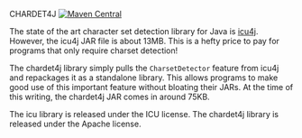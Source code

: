 CHARDET4J [![Maven Central](https://maven-badges.herokuapp.com/maven-central/com.sigpwned/chardet4j/badge.svg)](https://maven-badges.herokuapp.com/maven-central/com.sigpwned/chardet4j)

The state of the art character set detection library for Java is
[icu4j](https://github.com/unicode-org/icu). However, the icu4j JAR
file is about 13MB. This is a hefty price to pay for programs that
only require charset detection!

The chardet4j library simply pulls the `CharsetDetector` feature from
icu4j and repackages it as a standalone library. This allows programs
to make good use of this important feature without bloating their
JARs. At the time of this writing, the chardet4j JAR comes in around
75KB.

The icu library is released under the ICU license. The chardet4j
library is released under the Apache license.